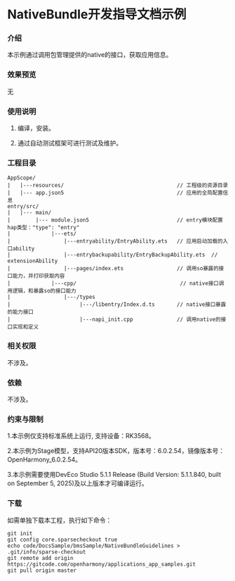 # NativeBundle开发指导文档示例

### 介绍

本示例通过调用包管理提供的native的接口，获取应用信息。

### 效果预览
无

### 使用说明

1. 编译，安装。

2. 通过自动测试框架可进行测试及维护。

### 工程目录
```
AppScope/
|   |---resources/                                    // 工程级的资源目录
|   |--- app.json5                                    // 应用的全局配置信息
entry/src/
|   |--- main/
|        |--- module.json5                            // entry模块配置hap类型："type": "entry"
|             |---ets/
|                 |---entryability/EntryAbility.ets   // 应用启动加载的入口ability
|                 |---entrybackupability/EntryBackupAbility.ets  // extensionAbility
|                 |---pages/index.ets                 // 调用so暴露的接口能力，并打印获取内容
|             |---cpp/                                 // native接口调用逻辑，和暴露so的接口能力
|                 |---/types
|                      |---/libentry/Index.d.ts       // native接口暴露的能力接口
|                      |---napi_init.cpp              // 调用native的接口实现和定义
```

### 相关权限

不涉及。

### 依赖

不涉及。

### 约束与限制

1.本示例仅支持标准系统上运行, 支持设备：RK3568。

2.本示例为Stage模型，支持API20版本SDK，版本号：6.0.2.54，镜像版本号：OpenHarmony_6.0.2.54。

3.本示例需要使用DevEco Studio 5.1.1 Release (Build Version: 5.1.1.840, built on September 5, 2025)及以上版本才可编译运行。

### 下载

如需单独下载本工程，执行如下命令：

````
git init
git config core.sparsecheckout true
echo code/DocsSample/bmsSample/NativeBundleGuidelines > .git/info/sparse-checkout
git remote add origin https://gitcode.com/openharmony/applications_app_samples.git
git pull origin master
````